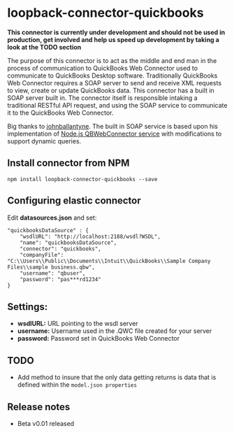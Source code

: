 # loopback-connector-quickbooks

**This connector is currently under development and should not be used in production, get involved and help us speed up 
development by taking a look at the TODO section**

The purpose of this connector is to act as the middle and end man in the process of communication to QuickBooks Web 
Connector used to communicate to QuickBooks Desktop software. Traditionally QuickBooks Web Connector requires a SOAP 
server to send and receive XML requests to view, create or update QuickBooks data. This connector has a built in SOAP 
server built in. The connector itself is responsible intaking a traditional RESTful API request, and using the SOAP 
service to communicate it to the QuickBooks Web Connector.

Big thanks to [johnballantyne](https://github.com/johnballantyne?tab=overview&from=2016-08-01&to=2016-08-31&utf8=%E2%9C%93). 
The built in SOAP service is based upon his implementation of [Node.js QBWebConnector service](https://github.com/johnballantyne/qbws) 
with modifications to support dynamic queries.

## Install connector from NPM

    npm install loopback-connector-quickbooks --save

## Configuring elastic connector
Edit **datasources.json** and set:

    "quickbooksDataSource" : {
        "wsdlURL": "http://localhost:2188/wsdl?WSDL",
        "name": "quickbooksDataSource",
        "connector": "quickbooks",
        "companyFile": "C:\\Users\\Public\\Documents\\Intuit\\QuickBooks\\Sample Company Files\\sample business.qbw",
        "username": "qbuser",
        "password": "pas***rd1234"
    }
    
Settings:
---------
- **wsdlURL:** URL pointing to the wsdl server
- **username:** Username used in the .QWC file created for your server
- **password:** Password set in QuickBooks Web Connector


## TODO
  * Add method to insure that the only data getting returns is data that is defined within the `model.json properties`

## Release notes

  * Beta v0.01 released